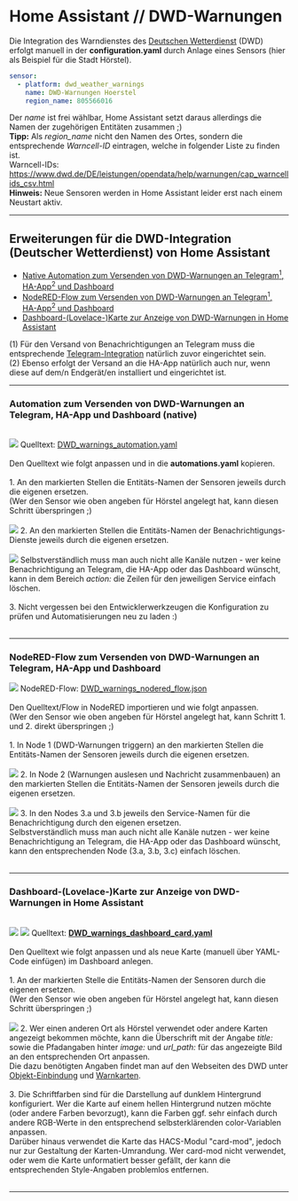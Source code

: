 <h1>Home Assistant // DWD-Warnungen</h1>

Die Integration des Warndienstes des <a href="https://www.dwd.de/">Deutschen Wetterdienst</a> (DWD) erfolgt manuell in der <b>configuration.yaml</b> durch Anlage eines Sensors (hier als Beispiel für die Stadt Hörstel).<br/>
```yaml
sensor:
  - platform: dwd_weather_warnings
    name: DWD-Warnungen Hoerstel
    region_name: 805566016
```
Der <i>name</i> ist frei wählbar, Home Assistant setzt daraus allerdings die Namen der zugehörigen Entitäten zusammen ;)<br />
<b>Tipp:</b> Als <i>region_name</i> nicht den Namen des Ortes, sondern die entsprechende <i>Warncell-ID</i> eintragen, welche in folgender Liste zu finden ist.<br />
Warncell-IDs: https://www.dwd.de/DE/leistungen/opendata/help/warnungen/cap_warncellids_csv.html<br />
<b>Hinweis:</b> Neue Sensoren werden in Home Assistant leider erst nach einem Neustart aktiv.

<hr>
<h2>Erweiterungen für die DWD-Integration (Deutscher Wetterdienst) von Home Assistant</h2>
<ul>
<li><a href="#automation">Native Automation zum Versenden von DWD-Warnungen an Telegram<sup>1</sup>, HA-App<sup>2</sup> und Dashboard</a></li>
<li><a href="#nodered">NodeRED-Flow zum Versenden von DWD-Warnungen an Telegram<sup>1</sup>, HA-App<sup>2</sup> und Dashboard</a></li>
<li><a href="#dashboard">Dashboard-(Lovelace-)Karte zur Anzeige von DWD-Warnungen in Home Assistant</a></li>
</ul>
(1) Für den Versand von Benachrichtigungen an Telegram muss die entsprechende <a href="https://www.home-assistant.io/integrations/telegram">Telegram-Integration</a> natürlich zuvor eingerichtet sein.<br />
(2) Ebenso erfolgt der Versand an die HA-App natürlich auch nur, wenn diese auf dem/n Endgerät/en installiert und eingerichtet ist.<br />

<a id="automation"></a>
<hr>
<h3>Automation zum Versenden von DWD-Warnungen an Telegram, HA-App und Dashboard (native)</h3>
<br />
<img src="./img/DWD_img_notification.png">
Quelltext: <a href="https://github.com/migacode/home-assistant/blob/main/dwd/code/DWD_warnings_automation.yaml">DWD_warnings_automation.yaml</a><br />
<br />
Den Quelltext wie folgt anpassen und in die <b>automations.yaml</b> kopieren.<br />
<br />
1. An den markierten Stellen die Entitäts-Namen der Sensoren jeweils durch die eigenen ersetzen.<br />
(Wer den Sensor wie oben angeben für Hörstel angelegt hat, kann diesen Schritt überspringen ;)<br />
<br />
<img src="./img/DWD_img_changes_automation_1.png">
2. An den markierten Stellen die Entitäts-Namen der Benachrichtigungs-Dienste jeweils durch die eigenen ersetzen.<br />
<br />
<img src="./img/DWD_img_changes_automation_2.png">
Selbstverständlich muss man auch nicht alle Kanäle nutzen - wer keine Benachrichtigung an Telegram, die HA-App oder das Dashboard wünscht, kann in dem Bereich <i>action:</i> die Zeilen für den jeweiligen Service einfach löschen.<br />
<br />
3. Nicht vergessen bei den Entwicklerwerkzeugen die Konfiguration zu prüfen und Automatisierungen neu zu laden :)<br />
<br />

<a id="nodered"></a>
<hr>
<h3>NodeRED-Flow zum Versenden von DWD-Warnungen an Telegram, HA-App und Dashboard</h3>
<img src="./img/DWD_img_nodered_flow.png">
NodeRED-Flow: <a href="https://github.com/migacode/home-assistant/blob/main/dwd/code/DWD_warnings_nodered_flow.json">DWD_warnings_nodered_flow.json</a><br />
<br />
Den Quelltext/Flow in NodeRED importieren und wie folgt anpassen.<br />
(Wer den Sensor wie oben angeben für Hörstel angelegt hat, kann Schritt 1. und 2. direkt überspringen ;)<br />
<br />
1. In Node 1 (DWD-Warnungen triggern) an den markierten Stellen die Entitäts-Namen der Sensoren jeweils durch die eigenen ersetzen.<br />
<br />
<img src="./img/DWD_img_changes_flow_1.png">
2. In Node 2 (Warnungen auslesen und Nachricht zusammenbauen) an den markierten Stellen die Entitäts-Namen der Sensoren jeweils durch die eigenen ersetzen.<br />
<br />
<img src="./img/DWD_img_changes_flow_2.png">
3. In den Nodes 3.a und 3.b jeweils den Service-Namen für die Benachrichtigung durch den eigenen ersetzen.<br />
Selbstverständlich muss man auch nicht alle Kanäle nutzen - wer keine Benachrichtigung an Telegram, die HA-App oder das Dashboard wünscht, kann den entsprechenden Node (3.a, 3.b, 3.c) einfach löschen.<br />
<br />

<a id="dashboard"></a>
<hr>
<h3>Dashboard-(Lovelace-)Karte zur Anzeige von DWD-Warnungen in Home Assistant</h3>
<br />
<img src="./img/DWD_img_no_warnings.png">
<img src="./img/DWD_img_warning.png">
Quelltext: <a href="https://github.com/migacode/home-assistant/blob/main/dwd/code/DWD_warnings_dashboard_card.yaml"><strong>DWD_warnings_dashboard_card.yaml</strong></a><br />
<br />
Den Quelltext wie folgt anpassen und als neue Karte (manuell über YAML-Code einfügen) im Dashboard anlegen.<br />
<br />
1. An der markierten Stelle die Entitäts-Namen der Sensoren durch die eigenen ersetzen.<br />
(Wer den Sensor wie oben angeben für Hörstel angelegt hat, kann diesen Schritt überspringen ;)<br />
<br />
<img src="./img/DWD_img_changes_dashboard.png">
2. Wer einen anderen Ort als Hörstel verwendet oder andere Karten angezeigt bekommen möchte, kann die Überschrift mit der Angabe <i>title:</i> sowie die Pfadangaben hinter <i>image:</i> und <i>url_path:</i> für das angezeigte Bild an den entsprechenden Ort anpassen.<br/>
Die dazu benötigten Angaben findet man auf den Webseiten des DWD unter <a href="https://www.dwd.de/DE/wetter/warnungen_aktuell/objekt_einbindung/objekteinbindung_node.html">Objekt-Einbindung</a> und <a href="https://www.dwd.de/DE/wetter/warnungen_gemeinden/warnkarten/warnkarten_node.html">Warnkarten</a>.<br />
<br />
3. Die Schriftfarben sind für die Darstellung auf dunklem Hintergrund konfiguriert. Wer die Karte auf einem hellen Hintergrund nutzen möchte (oder andere Farben bevorzugt), kann die Farben ggf. sehr einfach durch andere RGB-Werte in den entsprechend selbsterklärenden color-Variablen anpassen.<br />
Darüber hinaus verwendet die Karte das HACS-Modul "card-mod", jedoch nur zur Gestaltung der Karten-Umrandung. Wer card-mod nicht verwendet, oder wem die Karte unformatiert besser gefällt, der kann die entsprechenden Style-Angaben problemlos entfernen.<br />
<br />
<hr>
